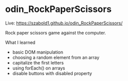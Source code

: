 # odin_RockPaperScissors

Live: https://szabold1.github.io/odin_RockPaperScissors/

Rock paper scissors game against the computer.

What I learned
  - basic DOM manipulation
  - choosing a random element from an array
  - capitalize the first letters
  - using forEach() on arrays
  - disable buttons with disabled property
